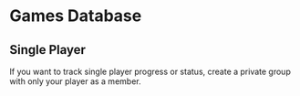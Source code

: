 # Games Database

## Single Player

If you want to track single player progress or status, create a private group with only your player as a member.
